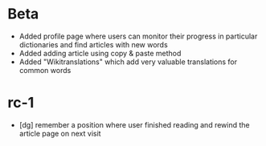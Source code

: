 # Beta #
- Added profile page where users can monitor their progress in particular dictionaries and find articles with new words
- Added adding article using copy & paste method
- Added "Wikitranslations" which add very valuable translations for common words

# rc-1 #
- [dg] remember a position where user finished reading and rewind the article page on next visit
